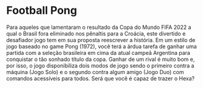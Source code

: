 # Football Pong
Para aqueles que lamentaram o resultado da Copa do Mundo FIFA 2022 a qual o Brasil fora eliminado nos pênaltis para a Croácia, este divertido e desafiador jogo tem em sua proposta reescrever a história. Em um estilo de jogo baseado no game Pong (1972), você terá a árdua tarefa de ganhar uma partida com a seleção brasileira em cima da atual campeã Argentina para conquistar o tão sonhado título da copa. Ganhar de um rival é muito bom e, por isso, o jogo disponibiliza dois modos de jogo sendo o primeiro contra a máquina (Jogo Solo) e o segundo contra algum amigo (Jogo Duo) com comandos acessíveis para todos. Será que você é capaz de trazer o Hexa?
